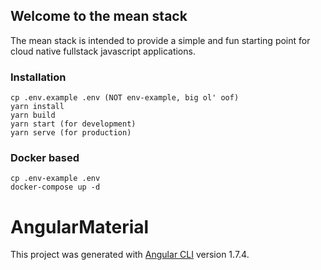 ## Welcome to the mean stack

The mean stack is intended to provide a simple and fun starting point for cloud native fullstack javascript applications.

### Installation 
``` 
cp .env.example .env (NOT env-example, big ol' oof)
yarn install
yarn build
yarn start (for development)
yarn serve (for production)
```
### Docker based 
``` 
cp .env-example .env
docker-compose up -d
```

# AngularMaterial

This project was generated with [Angular CLI](https://github.com/angular/angular-cli) version 1.7.4.

